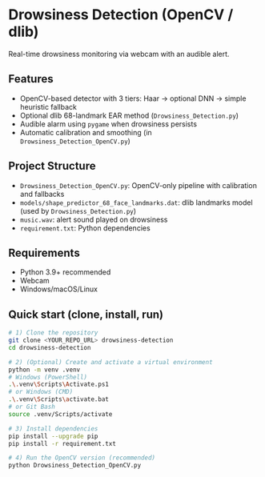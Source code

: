 # Drowsiness Detection (OpenCV / dlib)

Real-time drowsiness monitoring via webcam with an audible alert.

## Features
- OpenCV-based detector with 3 tiers: Haar -> optional DNN -> simple heuristic fallback
- Optional dlib 68-landmark EAR method (`Drowsiness_Detection.py`)
- Audible alarm using `pygame` when drowsiness persists
- Automatic calibration and smoothing (in `Drowsiness_Detection_OpenCV.py`)

## Project Structure
- `Drowsiness_Detection_OpenCV.py`: OpenCV-only pipeline with calibration and fallbacks
- `models/shape_predictor_68_face_landmarks.dat`: dlib landmarks model (used by `Drowsiness_Detection.py`)
- `music.wav`: alert sound played on drowsiness
- `requirement.txt`: Python dependencies

## Requirements
- Python 3.9+ recommended
- Webcam
- Windows/macOS/Linux

## Quick start (clone, install, run)
```bash
# 1) Clone the repository
git clone <YOUR_REPO_URL> drowsiness-detection
cd drowsiness-detection

# 2) (Optional) Create and activate a virtual environment
python -m venv .venv
# Windows (PowerShell)
.\.venv\Scripts\Activate.ps1
# or Windows (CMD)
.\.venv\Scripts\activate.bat
# or Git Bash
source .venv/Scripts/activate

# 3) Install dependencies
pip install --upgrade pip
pip install -r requirement.txt

# 4) Run the OpenCV version (recommended)
python Drowsiness_Detection_OpenCV.py

